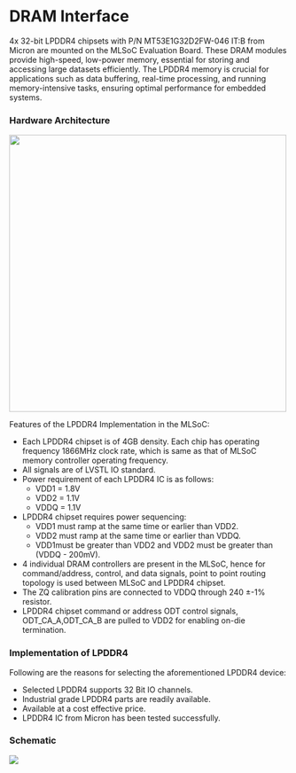 # DRAM Interface
4x 32-bit LPDDR4 chipsets with P/N MT53E1G32D2FW-046 IT:B from Micron are mounted on the MLSoC Evaluation Board. These DRAM modules provide high-speed, low-power memory, essential for storing and accessing large datasets efficiently. The LPDDR4 memory is crucial for applications such as data buffering, real-time processing, and running memory-intensive tasks, ensuring optimal performance for embedded systems.

### Hardware Architecture
<img src="https://github.com/user-attachments/assets/e35a634b-2489-4b89-8ce9-24cc76cec4df" width="500" >

Features of the LPDDR4 Implementation in the MLSoC:
- Each LPDDR4 chipset is of 4GB density. Each chip has operating frequency 1866MHz clock rate, which is same as that of MLSoC memory controller operating frequency.
- All signals are of LVSTL IO standard.
- Power requirement of each LPDDR4 IC is as follows:
  - VDD1 = 1.8V
  - VDD2 = 1.1V
  - VDDQ = 1.1V
- LPDDR4 chipset requires power sequencing:
  - VDD1 must ramp at the same time or earlier than VDD2.
  - VDD2 must ramp at the same time or earlier than VDDQ.
  - VDD1must be greater than VDD2 and VDD2 must be greater than (VDDQ - 200mV).
- 4 individual DRAM controllers are present in the MLSoC, hence for command/address, control, and data signals, point to point routing topology is used between MLSoC and LPDDR4 chipset.
- The ZQ calibration pins are connected to VDDQ through 240 ±-1% resistor.
- LPDDR4 chipset command or address ODT control signals, ODT_CA_A,ODT_CA_B are pulled to VDD2 for enabling on-die termination.

### Implementation of LPDDR4
Following are the reasons for selecting the aforementioned LPDDR4 device:
- Selected LPDDR4 supports 32 Bit IO channels.
- Industrial grade LPDDR4 parts are readily available.
- Available at a cost effective price.
- LPDDR4 IC from Micron has been tested successfully.

### Schematic
<img src="https://raw.githubusercontent.com/BrajeshPatil/sima.ai_mlsoc_sbc/main/images/hardware-design/DRAM_LPDDR4_SCH_1.png" />
